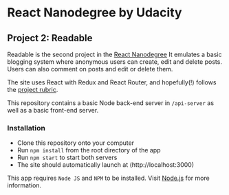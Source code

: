 # React Nanodegree by Udacity
## Project 2: Readable

Readable is the second project in the [React Nanodegree](https://www.udacity.com/course/react-nanodegree--nd019)
It emulates a basic blogging system where anonymous users can create, edit and delete posts.
Users can also comment on posts and edit or delete them.

The site uses React with Redux and React Router, and hopefully(!) follows the [project rubric](https://review.udacity.com/#!/rubrics/1017/view).

This repository contains a basic Node back-end server in `/api-server` as well as a basic front-end server.

### Installation
- Clone this repository onto your computer
- Run `npm install` from the root directory of the app
- Run `npm start` to start both servers
- The site should automatically launch at (http://localhost:3000)

This app requires `Node JS` and `NPM` to be installed. Visit [Node.js](https://nodejs.org/) for more information.